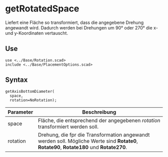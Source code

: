 # getRotatedSpace

Liefert eine Fläche so transformiert, dass die angegebene Drehung angewandt wird. Dadurch werden bei Drehungen um 90° oder 270° die x- und y-Koordinaten vertauscht.

## Use
<pre><code>use <../Base/Rotation.scad>
include <../Base/PlacementOptions.scad></pre></code>

## Syntax
<pre><code>getAxisBottomDiameter(
  space,
  rotation=NoRotation);
</pre></code>

| Parameter | Beschreibung |
| ------ | ------ |
| space | Fläche, die entsprechend der angegebenen *rotation* transformiert werden soll. |
| rotation | Drehung, die fpr die Transformation angewandt werden soll. Mögliche Werte sind __Rotate0__, __Rotate90__, __Rotate180__ und __Rotate270__. |

